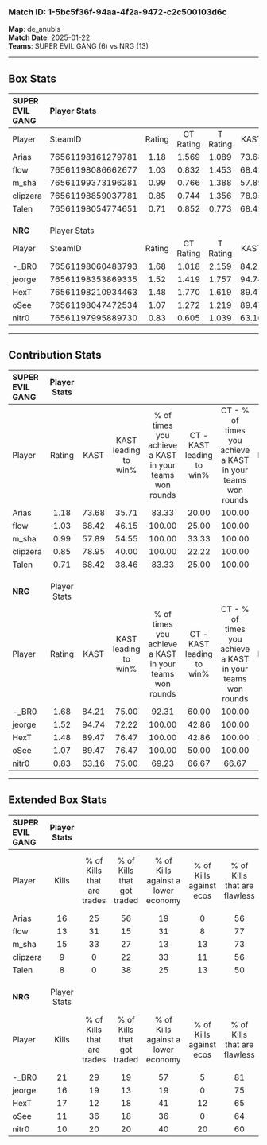 ### Match ID: 1-5bc5f36f-94aa-4f2a-9472-c2c500103d6c  
**Map**: de_anubis  
**Match Date**: 2025-01-22  
**Teams**: SUPER EVIL GANG (6) vs NRG (13)  

---  

## Box Stats  

| **SUPER EVIL GANG** | Player Stats      |        |           |          |       |       |       |         |        |      |     |
| :- | :- | :-: | :-: | :-: | :-: | :-: | :-: | :-: | :-: | :-: | :-: |
| Player              | SteamID           | Rating | CT Rating | T Rating | KAST  |  ADR  | Kills | Assists | Deaths | K/D  | HS% |
| Arias               | 76561198161279781 |  1.18  |   1.569   |  1.089   | 73.68 | 93.7  |  16   |    1    |   16   | 1.00 | 56  |
| flow                | 76561198086662677 |  1.03  |   0.832   |  1.453   | 68.42 | 70.0  |  13   |    4    |   13   | 1.00 | 38  |
| m_sha               | 76561199373196281 |  0.99  |   0.766   |  1.388   | 57.89 | 76.1  |  15   |    1    |   15   | 1.00 | 53  |
| clipzera            | 76561198859037781 |  0.85  |   0.744   |  1.356   | 78.95 | 65.5  |   9   |    8    |   16   | 0.56 | 44  |
| Talen               | 76561198054774651 |  0.71  |   0.852   |  0.773   | 68.42 | 63.4  |   8   |    6    |   16   | 0.50 | 62  |
|                     |                   |        |           |          |       |       |       |         |        |      |     |
|                     |                   |        |           |          |       |       |       |         |        |      |     |
|                     |                   |        |           |          |       |       |       |         |        |      |     |
| **NRG**             | Player Stats      |        |           |          |       |       |       |         |        |      |     |
| Player              | SteamID           | Rating | CT Rating | T Rating | KAST  |  ADR  | Kills | Assists | Deaths | K/D  | HS% |
| -_BR0               | 76561198060483793 |  1.68  |   1.018   |  2.159   | 84.21 | 105.8 |  21   |    4    |   11   | 1.91 | 71  |
| jeorge              | 76561198353869335 |  1.52  |   1.419   |  1.757   | 94.74 | 96.7  |  16   |    7    |   11   | 1.45 | 56  |
| HexT                | 76561198210934463 |  1.48  |   1.770   |  1.619   | 89.47 | 102.2 |  17   |    5    |   13   | 1.31 | 70  |
| oSee                | 76561198047472534 |  1.07  |   1.272   |  1.219   | 89.47 | 54.7  |  11   |    3    |   12   | 0.92 | 54  |
| nitr0               | 76561197995889730 |  0.83  |   0.605   |  1.039   | 63.16 | 73.5  |  10   |    7    |   15   | 0.67 | 60  |
---  

## Contribution Stats  

| **SUPER EVIL GANG** | Player Stats |       |                      |                                                        |                           |                                                             |                          |                                                            |
| :- | :-: | :-: | :-: | :-: | :-: | :-: | :-: | :-: |
| Player              |    Rating    | KAST  | KAST leading to win% | % of times you achieve a KAST in your teams won rounds | CT - KAST leading to win% | CT - % of times you achieve a KAST in your teams won rounds | T - KAST leading to win% | T - % of times you achieve a KAST in your teams won rounds |
| Arias               |     1.18     | 73.68 |        35.71         |                         83.33                          |           20.00           |                           100.00                            |          75.00           |                           75.00                            |
| flow                |     1.03     | 68.42 |        46.15         |                         100.00                         |           25.00           |                           100.00                            |          80.00           |                           100.00                           |
| m_sha               |     0.99     | 57.89 |        54.55         |                         100.00                         |           33.33           |                           100.00                            |          80.00           |                           100.00                           |
| clipzera            |     0.85     | 78.95 |        40.00         |                         100.00                         |           22.22           |                           100.00                            |          66.67           |                           100.00                           |
| Talen               |     0.71     | 68.42 |        38.46         |                         83.33                          |           25.00           |                           100.00                            |          60.00           |                           75.00                            |
|                     |              |       |                      |                                                        |                           |                                                             |                          |                                                            |
|                     |              |       |                      |                                                        |                           |                                                             |                          |                                                            |
|                     |              |       |                      |                                                        |                           |                                                             |                          |                                                            |
| **NRG**             | Player Stats |       |                      |                                                        |                           |                                                             |                          |                                                            |
| Player              |    Rating    | KAST  | KAST leading to win% | % of times you achieve a KAST in your teams won rounds | CT - KAST leading to win% | CT - % of times you achieve a KAST in your teams won rounds | T - KAST leading to win% | T - % of times you achieve a KAST in your teams won rounds |
| -_BR0               |     1.68     | 84.21 |        75.00         |                         92.31                          |           60.00           |                           100.00                            |          81.82           |                           90.00                            |
| jeorge              |     1.52     | 94.74 |        72.22         |                         100.00                         |           42.86           |                           100.00                            |          90.91           |                           100.00                           |
| HexT                |     1.48     | 89.47 |        76.47         |                         100.00                         |           42.86           |                           100.00                            |          100.00          |                           100.00                           |
| oSee                |     1.07     | 89.47 |        76.47         |                         100.00                         |           50.00           |                           100.00                            |          90.91           |                           100.00                           |
| nitr0               |     0.83     | 63.16 |        75.00         |                         69.23                          |           66.67           |                            66.67                            |          77.78           |                           70.00                            |
---  

## Extended Box Stats  

| **SUPER EVIL GANG** | Player Stats |                            |                            |                                    |                         |                              |                                 |        |                             |                                     |                          |                               |                            |
| :- | :-: | :-: | :-: | :-: | :-: | :-: | :-: | :-: | :-: | :-: | :-: | :-: | :-: |
| Player              |    Kills     | % of Kills that are trades | % of Kills that got traded | % of Kills against a lower economy | % of Kills against ecos | % of Kills that are flawless | % of Kills that are close duels | Deaths | % of Deaths that get traded | % of Deaths against a lower economy | % of Deaths against ecos | % of Deaths that are flawless | % of Deaths that are close |
| Arias               |      16      |             25             |             56             |                 19                 |            0            |              56              |                6                |   16   |             25              |                 25                  |            6             |              94               |             6              |
| flow                |      13      |             31             |             15             |                 31                 |            8            |              77              |                0                |   13   |              8              |                 23                  |            8             |              77               |             8              |
| m_sha               |      15      |             33             |             27             |                 13                 |           13            |              73              |               13                |   15   |              0              |                 20                  |            0             |              60               |             20             |
| clipzera            |      9       |             0              |             22             |                 33                 |           11            |              56              |               11                |   16   |             25              |                 19                  |            0             |              56               |             19             |
| Talen               |      8       |             0              |             38             |                 25                 |           13            |              50              |                0                |   16   |             25              |                 13                  |            0             |              69               |             6              |
|                     |              |                            |                            |                                    |                         |                              |                                 |        |                             |                                     |                          |                               |                            |
|                     |              |                            |                            |                                    |                         |                              |                                 |        |                             |                                     |                          |                               |                            |
|                     |              |                            |                            |                                    |                         |                              |                                 |        |                             |                                     |                          |                               |                            |
| **NRG**             | Player Stats |                            |                            |                                    |                         |                              |                                 |        |                             |                                     |                          |                               |                            |
| Player              |    Kills     | % of Kills that are trades | % of Kills that got traded | % of Kills against a lower economy | % of Kills against ecos | % of Kills that are flawless | % of Kills that are close duels | Deaths | % of Deaths that get traded | % of Deaths against a lower economy | % of Deaths against ecos | % of Deaths that are flawless | % of Deaths that are close |
| -_BR0               |      21      |             29             |             19             |                 57                 |            5            |              81              |                5                |   11   |             18              |                 18                  |            0             |              64               |             9              |
| jeorge              |      16      |             19             |             13             |                 19                 |            0            |              75              |               13                |   11   |             36              |                 45                  |            0             |              55               |             0              |
| HexT                |      17      |             12             |             18             |                 41                 |           12            |              65              |               12                |   13   |             54              |                 31                  |            0             |              69               |             8              |
| oSee                |      11      |             36             |             18             |                 36                 |            0            |              64              |               27                |   12   |             50              |                 25                  |            0             |              92               |             0              |
| nitr0               |      10      |             20             |             20             |                 40                 |           20            |              60              |               10                |   15   |              7              |                 33                  |            0             |              33               |             13             |
